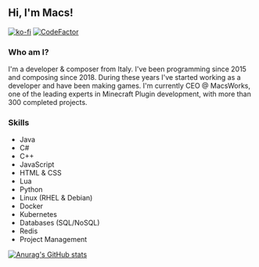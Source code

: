 ## Hi, I'm Macs!
[![ko-fi](https://ko-fi.com/img/githubbutton_sm.svg)](https://ko-fi.com/E1E8IH8P4) [![CodeFactor](https://www.codefactor.io/repository/github/itsmacs/questsystem/badge/master)](https://www.codefactor.io/repository/github/itsmacs/questsystem/overview/master)

### Who am I?
I'm a developer & composer from Italy.
I've been programming since 2015 and composing since 2018. During these years I've started working as a developer and have been making games.
I'm currently CEO @ MacsWorks, one of the leading experts in Minecraft Plugin development, with more than 300 completed projects.

### Skills
- Java
- C#
- C++
- JavaScript
- HTML & CSS
- Lua
- Python
- Linux (RHEL & Debian)
- Docker
- Kubernetes
- Databases (SQL/NoSQL)
- Redis
- Project Management

[![Anurag's GitHub stats](https://github-readme-stats.vercel.app/api?username=ItsMacs)](https://github.com/anuraghazra/github-readme-stats)
